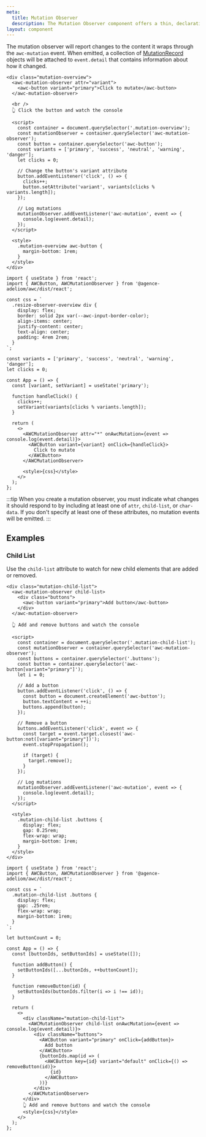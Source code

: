 ```yaml
---
meta:
  title: Mutation Observer
  description: The Mutation Observer component offers a thin, declarative interface to the MutationObserver API.
layout: component
---
```


The mutation observer will report changes to the content it wraps through the `awc-mutation` event. When emitted, a collection of [MutationRecord](https://developer.mozilla.org/en-US/docs/Web/API/MutationRecord) objects will be attached to `event.detail` that contains information about how it changed.

```html:preview
<div class="mutation-overview">
  <awc-mutation-observer attr="variant">
    <awc-button variant="primary">Click to mutate</awc-button>
  </awc-mutation-observer>

  <br />
  👆 Click the button and watch the console

  <script>
    const container = document.querySelector('.mutation-overview');
    const mutationObserver = container.querySelector('awc-mutation-observer');
    const button = container.querySelector('awc-button');
    const variants = ['primary', 'success', 'neutral', 'warning', 'danger'];
    let clicks = 0;

    // Change the button's variant attribute
    button.addEventListener('click', () => {
      clicks++;
      button.setAttribute('variant', variants[clicks % variants.length]);
    });

    // Log mutations
    mutationObserver.addEventListener('awc-mutation', event => {
      console.log(event.detail);
    });
  </script>

  <style>
    .mutation-overview awc-button {
      margin-bottom: 1rem;
    }
  </style>
</div>
```

```jsx:react
import { useState } from 'react';
import { AWCButton, AWCMutationObserver } from '@agence-adeliom/awc/dist/react';

const css = `
  .resize-observer-overview div {
    display: flex;
    border: solid 2px var(--awc-input-border-color);
    align-items: center;
    justify-content: center;
    text-align: center;
    padding: 4rem 2rem;
  }
`;

const variants = ['primary', 'success', 'neutral', 'warning', 'danger'];
let clicks = 0;

const App = () => {
  const [variant, setVariant] = useState('primary');

  function handleClick() {
    clicks++;
    setVariant(variants[clicks % variants.length]);
  }

  return (
    <>
      <AWCMutationObserver attr="*" onAwcMutation={event => console.log(event.detail)}>
        <AWCButton variant={variant} onClick={handleClick}>
          Click to mutate
        </AWCButton>
      </AWCMutationObserver>

      <style>{css}</style>
    </>
  );
};
```

:::tip
When you create a mutation observer, you must indicate what changes it should respond to by including at least one of `attr`, `child-list`, or `char-data`. If you don't specify at least one of these attributes, no mutation events will be emitted.
:::

## Examples

### Child List

Use the `child-list` attribute to watch for new child elements that are added or removed.

```html:preview
<div class="mutation-child-list">
  <awc-mutation-observer child-list>
    <div class="buttons">
      <awc-button variant="primary">Add button</awc-button>
    </div>
  </awc-mutation-observer>

  👆 Add and remove buttons and watch the console

  <script>
    const container = document.querySelector('.mutation-child-list');
    const mutationObserver = container.querySelector('awc-mutation-observer');
    const buttons = container.querySelector('.buttons');
    const button = container.querySelector('awc-button[variant="primary"]');
    let i = 0;

    // Add a button
    button.addEventListener('click', () => {
      const button = document.createElement('awc-button');
      button.textContent = ++i;
      buttons.append(button);
    });

    // Remove a button
    buttons.addEventListener('click', event => {
      const target = event.target.closest('awc-button:not([variant="primary"])');
      event.stopPropagation();

      if (target) {
        target.remove();
      }
    });

    // Log mutations
    mutationObserver.addEventListener('awc-mutation', event => {
      console.log(event.detail);
    });
  </script>

  <style>
    .mutation-child-list .buttons {
      display: flex;
      gap: 0.25rem;
      flex-wrap: wrap;
      margin-bottom: 1rem;
    }
  </style>
</div>
```

```jsx:react
import { useState } from 'react';
import { AWCButton, AWCMutationObserver } from '@agence-adeliom/awc/dist/react';

const css = `
  .mutation-child-list .buttons {
    display: flex;
    gap: .25rem;
    flex-wrap: wrap;
    margin-bottom: 1rem;
  }
`;

let buttonCount = 0;

const App = () => {
  const [buttonIds, setButtonIds] = useState([]);

  function addButton() {
    setButtonIds([...buttonIds, ++buttonCount]);
  }

  function removeButton(id) {
    setButtonIds(buttonIds.filter(i => i !== id));
  }

  return (
    <>
      <div className="mutation-child-list">
        <AWCMutationObserver child-list onAwcMutation={event => console.log(event.detail)}>
          <div className="buttons">
            <AWCButton variant="primary" onClick={addButton}>
              Add button
            </AWCButton>
            {buttonIds.map(id => (
              <AWCButton key={id} variant="default" onClick={() => removeButton(id)}>
                {id}
              </AWCButton>
            ))}
          </div>
        </AWCMutationObserver>
      </div>
      👆 Add and remove buttons and watch the console
      <style>{css}</style>
    </>
  );
};
```
